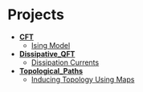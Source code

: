 <!-- generated by markdown-notes-tree -->

# Projects

<!-- optional markdown-notes-tree directory description starts here -->

<!-- optional markdown-notes-tree directory description ends here -->

- [**CFT**](CFT)
    - [Ising Model](CFT/Ising_Model.md)
- [**Dissipative_QFT**](Dissipative_QFT)
    - [Dissipation Currents](Dissipative_QFT/Dissipation_Currents.md)
- [**Topological_Paths**](Topological_Paths)
    - [Inducing Topology Using Maps](Topological_Paths/Inducing_Topology.md)
